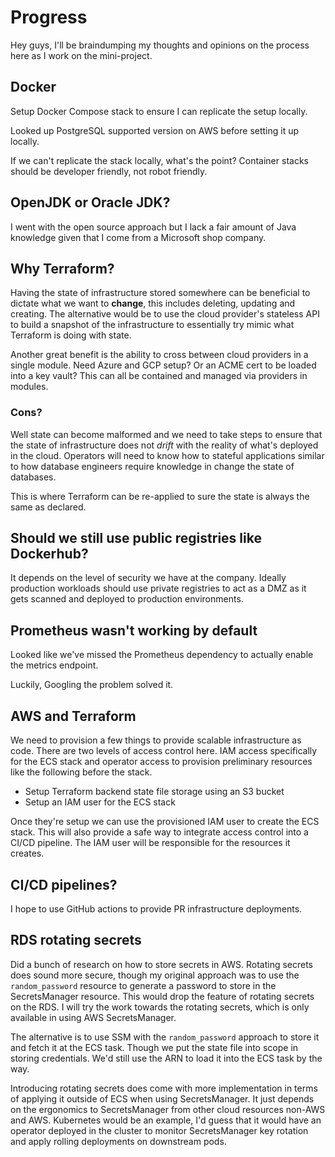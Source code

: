 # Progress

Hey guys, I'll be braindumping my thoughts and opinions on the process here as I work on the mini-project.

## Docker

Setup Docker Compose stack to ensure I can replicate the setup locally.

Looked up PostgreSQL supported version on AWS before setting it up locally.

If we can't replicate the stack locally, what's the point? Container stacks should be developer friendly, not robot friendly.

## OpenJDK or Oracle JDK?

I went with the open source approach but I lack a fair amount of Java knowledge given that I come from a Microsoft shop company.

## Why Terraform?

Having the state of infrastructure stored somewhere can be beneficial to dictate what we want to **change**, this includes deleting, updating and creating. The alternative would be to use the cloud provider's stateless API to build a snapshot of the infrastructure to essentially try mimic what Terraform is doing with state.

Another great benefit is the ability to cross between cloud providers in a single module. Need Azure and GCP setup? Or an ACME cert to be loaded into a key vault? This can all be contained and managed via providers in modules.

### Cons?

Well state can become malformed and we need to take steps to ensure that the state of infrastructure does not *drift* with the reality of what's deployed in the cloud. Operators will need to know how to stateful applications similar to how database engineers require knowledge in change the state of databases.

This is where Terraform can be re-applied to sure the state is always the same as declared.

## Should we still use public registries like Dockerhub?

It depends on the level of security we have at the company. Ideally production workloads should use private registries to act as a DMZ as it gets scanned and deployed to production environments.

## Prometheus wasn't working by default

Looked like we've missed the Prometheus dependency to actually enable the metrics endpoint.

Luckily, Googling the problem solved it.

## AWS and Terraform

We need to provision a few things to provide scalable infrastructure as code. There are two levels of access control here. IAM access specifically for the ECS stack and operator access to provision preliminary resources like the following before the stack.

- Setup Terraform backend state file storage using an S3 bucket
- Setup an IAM user for the ECS stack

Once they're setup we can use the provisioned IAM user to create the ECS stack. This will also provide a safe way to integrate access control into a CI/CD pipeline. The IAM user will be responsible for the resources it creates.

## CI/CD pipelines?

I hope to use GitHub actions to provide PR infrastructure deployments.

## RDS rotating secrets

Did a bunch of research on how to store secrets in AWS. Rotating secrets does sound more secure, though my original approach was to use the `random_password` resource to generate a password to store in the SecretsManager resource. This would drop the feature of rotating secrets on the RDS. I will try the work towards the rotating secrets, which is only available in using AWS SecretsManager.

The alternative is to use SSM with the `random_password` approach to store it and fetch it at the ECS task. Though we put the state file into scope in storing credentials. We'd still use the ARN to load it into the ECS task by the way.

Introducing rotating secrets does come with more implementation in terms of applying it outside of ECS when using SecretsManager. It just depends on the ergonomics to SecretsManager from other cloud resources non-AWS and AWS. Kubernetes would be an example, I'd guess that it would have an operator deployed in the cluster to monitor SecretsManager key rotation and apply rolling deployments on downstream pods.
